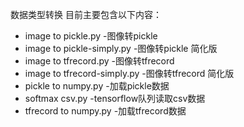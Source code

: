 数据类型转换
目前主要包含以下内容：

 - image to pickle.py -图像转pickle
 - image to pickle-simply.py -图像转pickle 简化版
 - image to tfrecord.py -图像转tfrecord
 - image to tfrecord-simply.py -图像转tfrecord 简化版
 - pickle to numpy.py -加载pickle数据
 - softmax csv.py -tensorflow队列读取csv数据
 - tfrecord to numpy.py -加载tfrecord数据